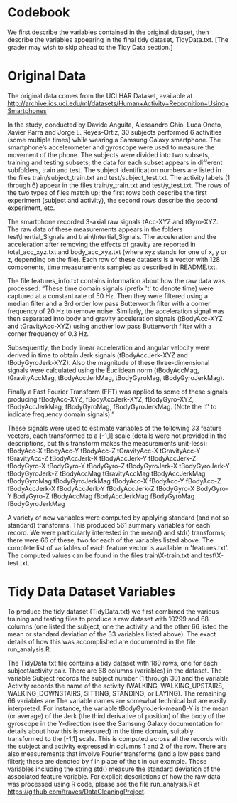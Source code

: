 Codebook
=================

We first describe the variables contained in the original dataset, then describe the variables appearing in the final tidy dataset, TidyData.txt. [The grader may wish to skip ahead to the Tidy Data section.]

Original Data
==============

The original data comes from the UCI HAR Dataset, available at 
http://archive.ics.uci.edu/ml/datasets/Human+Activity+Recognition+Using+Smartphones 

In the study, conducted by Davide Anguita, Alessandro Ghio, Luca Oneto, Xavier Parra and Jorge L. Reyes-Ortiz, 30 subjects performed 6 activities (some multiple times) while wearing a Samsung Galaxy smartphone. The smartphone’s accelerometer and gyroscope were used to measure the movement of the phone. The subjects were divided into two subsets, training and testing subsets; the data for each subset appears in different subfolders, train and test.  The subject identification numbers are listed in the files train/subject_train.txt and test/subject_test.txt. The activity labels (1 through 6) appear in the files train/y_train.txt and test/y_test.txt. The rows of the two types of files match up; the first rows both describe the first experiment (subject and activity), the second rows describe the second experiment, etc. 
 
The smartphone recorded 3-axial raw signals tAcc-XYZ and tGyro-XYZ. The raw data of these measurements appears in the folders test\Inertial_Signals and train\Intertial_Signals. The 
acceleration and the acceleration after removing the effects of gravity are reported in total_acc_xyz.txt and body_acc_xyz.txt (where xyz stands for one of x, y or z, depending on the file). Each row of these datasets is a vector with 128 components, time measurements sampled as described in README.txt.

The file features_info.txt contains information about how the raw data was processed: “These time domain signals (prefix 't' to denote time) were captured at a constant rate of 50 Hz. Then they were filtered using a median filter and a 3rd order low pass Butterworth filter with a corner frequency of 20 Hz to remove noise. Similarly, the acceleration signal was then separated into body and gravity acceleration signals (tBodyAcc-XYZ and tGravityAcc-XYZ) using another low pass Butterworth filter with a corner frequency of 0.3 Hz. 

Subsequently, the body linear acceleration and angular velocity were derived in time to obtain Jerk signals (tBodyAccJerk-XYZ and tBodyGyroJerk-XYZ). Also the magnitude of these three-dimensional signals were calculated using the Euclidean norm (tBodyAccMag, tGravityAccMag, tBodyAccJerkMag, tBodyGyroMag, tBodyGyroJerkMag). 

Finally a Fast Fourier Transform (FFT) was applied to some of these signals producing fBodyAcc-XYZ, fBodyAccJerk-XYZ, fBodyGyro-XYZ, fBodyAccJerkMag, fBodyGyroMag, fBodyGyroJerkMag. (Note the 'f' to indicate frequency domain signals).” 

These signals were used to estimate variables of the following 33 feature vectors, each transformed to a [-1,1] scale (details were not provided in the descriptions, but this transform makes the measurements unit-less): 
tBodyAcc-X
tBodyAcc-Y
tBodyAcc-Z
tGravityAcc-X
tGravityAcc-Y
tGravityAcc-Z
tBodyAccJerk-X
tBodyAccJerk-Y
tBodyAccJerk-Z
tBodyGyro-X
tBodyGyro-Y
tBodyGyro-Z
tBodyGyroJerk-X
tBodyGyroJerk-Y
tBodyGyroJerk-Z
tBodyAccMag
tGravityAccMag
tBodyAccJerkMag
tBodyGyroMag
tBodyGyroJerkMag
fBodyAcc-X
fBodyAcc-Y
fBodyAcc-Z
fBodyAccJerk-X
fBodyAccJerk-Y
fBodyAccJerk-Z
fBodyGyro-X
BodyGyro-Y
BodyGyro-Z
fBodyAccMag
fBodyAccJerkMag
fBodyGyroMag
fBodyGyroJerkMag

A variety of new variables were computed by applying standard (and not so standard) transforms. This produced 561 summary variables for each record. We were particularly interested in the mean() and std() transforms; there were 66 of these, two for each of the variables listed above. The complete list of variables of each feature vector is available in 'features.txt’. The computed values can be found in the files train\X-train.txt and test\X-test.txt. 

Tidy Data Dataset Variables
===========================

To produce the tidy dataset (TidyData.txt) we first combined the various training and testing files to produce a raw dataset with 10299 and 68 columns (one listed the subject, one the activity, and the other 66 listed the mean or standard deviation of the 33 variables listed above). The exact details of how this was accomplished are documented in the file run_analysis.R. 

The TidyData.txt file contains a tidy dataset with 180 rows, one for each subject/activity pair. There are 68 columns (variables) in the dataset. The variable Subject records the subject number (1 through 30) and the variable Activity records the name of the activity (WALKING, WALKING_UPSTAIRS, WALKING_DOWNSTAIRS, SITTING, STANDING, or LAYING). The remaining 66 variables are The variable names are somewhat technical but are easily interpreted. For instance, the variable tBodyGyroJerk-mean()-Y is the  mean (or average) of the Jerk (the third derivative of position) of the body of the gyroscope in the Y-direction (see the Samsung Galaxy documentation for details about how this is measured) in the time domain, suitably transformed to the [-1,1] scale. This is computed across all the records with the subject and activity expressed in columns 1 and 2 of the row. There are also measurements that involve Fourier transforms (and a low pass band filter); these are denoted by f in place of the t in our example. Those variables including the string std() measure the standard deviation of the associated feature variable. For explicit descriptions of how the raw data was processed using R code, please see the file run_analysis.R at https://github.com/traves/DataCleaningProject.

